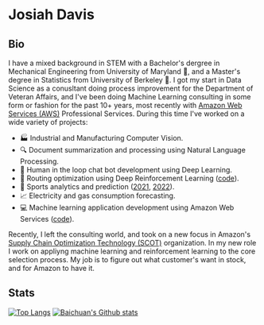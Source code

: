 # Josiah Davis

## Bio

I have a mixed background in STEM with a Bachelor's dergree in Mechanical Engineering from University of Maryland 🐢, and a Master's degree in Statistics from University of Berkeley 🐻. I got my start in Data Science as a conusltant doing process improvement for the Department of Veteran Affairs, and I've been doing Machine Learning consulting in some form or fashion for the past 10+ years, most recently with [Amazon Web Services (AWS)](https://www.youtube.com/watch?v=a9__D53WsUs) Professional Services. During this time I've worked on a wide variety of projects:

* 🏭 Industrial and Manufacturing Computer Vision.
* 🔍 Document summarization and processing using Natural Language Processing.
* 🤖 Human in the loop chat bot development using Deep Learning.
* 🚚 Routing optimization using Deep Reinforcement Learning ([code](https://github.com/aws-samples/amazon-sagemaker-tsp-deep-rl)).
* 🏒 Sports analytics and prediction ([2021](https://www.sportsvideo.org/2021/10/25/nhl-deploys-analytics-powered-graphics-for-puck-player-tracking-in-live-broadcast/), [2022](https://apnews.com/article/nhl-technology-sports-hockey-1cd9ab11ed1c5311ec853e11dd58c107)).
* 📈 Electricity and gas consumption forecasting.
* 💻 Machine learning application development using Amazon Web Services ([code](https://github.com/awslabs/mlmax/)).


Recently, I left the consulting world, and took on a new focus in Amazon's [Supply Chain Optimization Technology (SCOT)](https://www.youtube.com/watch?v=ncwsr1Of6Cw) organization. In my new role I work on appliyng machine learning and reinforcement learning to the core selection process. My job is to figure out what customer's want in stock, and for Amazon to have it.

## Stats

[![Top Langs](https://github-readme-stats.vercel.app/api/top-langs/?username=davjosia&layout=compact&theme=nightowl&hide=jupyter%20notebook&langs_count=9)](https://github.com/anuraghazra/github-readme-stats) [![Baichuan's Github stats](https://github-readme-stats.vercel.app/api?username=davjosia&show_icons=true&count_private=true&include_all_commits=true&theme=nightowl)]((https://github.com/anuraghazra/github-readme-stats))

<!--
**josiahdavis/josiahdavis** is a ✨ _special_ ✨ repository because its `README.md` (this file) appears on your GitHub profile.

- 👯 I’m looking to collaborate on 
- 🤔 I’m looking for help with ...
- 💬 Ask me about ...
- 📫 How to reach me: ...
- 😄 Pronouns: ...
- ⚡ Fun fact: ...
-->

